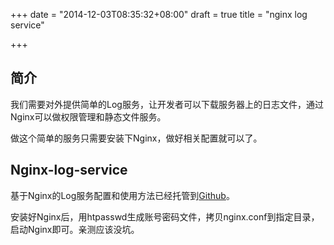 +++
date = "2014-12-03T08:35:32+08:00"
draft = true
title = "nginx log service"

+++



## 简介

我们需要对外提供简单的Log服务，让开发者可以下载服务器上的日志文件，通过Nginx可以做权限管理和静态文件服务。

做这个简单的服务只需要安装下Nginx，做好相关配置就可以了。

## Nginx-log-service

基于Nginx的Log服务配置和使用方法已经托管到[Github](https://github.com/tobegit3hub/nginx-log-service)。

安装好Nginx后，用htpasswd生成账号密码文件，拷贝nginx.conf到指定目录，启动Nginx即可。亲测应该没坑。




